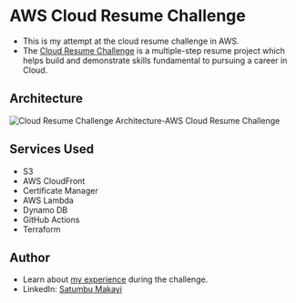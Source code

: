 # AWS Cloud Resume Challenge
- This is my attempt at the cloud resume challenge in AWS.
- The [Cloud Resume Challenge](https://cloudresumechallenge.dev/docs/the-challenge/aws/) is a multiple-step resume project which helps build and demonstrate skills fundamental to pursuing a career in Cloud.
## Architecture
![Cloud Resume Challenge Architecture-AWS Cloud Resume Challenge](https://github.com/Satumbu/aws-cloud-resume-challenge/assets/165922808/d192b5d0-5e57-41bb-bc74-fa848fada4c1)

## Services Used
- S3
- AWS CloudFront
- Certificate Manager
- AWS Lambda
- Dynamo DB
- GitHub Actions
- Terraform

## Author
- Learn about [my experience](https://tad.drc.mybluehost.me/home/projects/) during the challenge.
- LinkedIn: [Satumbu Makayi](https://www.linkedin.com/in/satumbu-makayi-b5709125a/)
